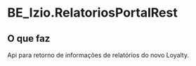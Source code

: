 # BE_Izio.RelatoriosPortalRest

## O que faz
Api para retorno de informações de relatórios do novo Loyalty.
